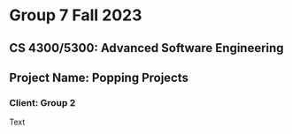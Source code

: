 # Group 7 Fall 2023
## CS 4300/5300: Advanced Software Engineering
## Project Name: Popping Projects
### Client: Group 2
Text